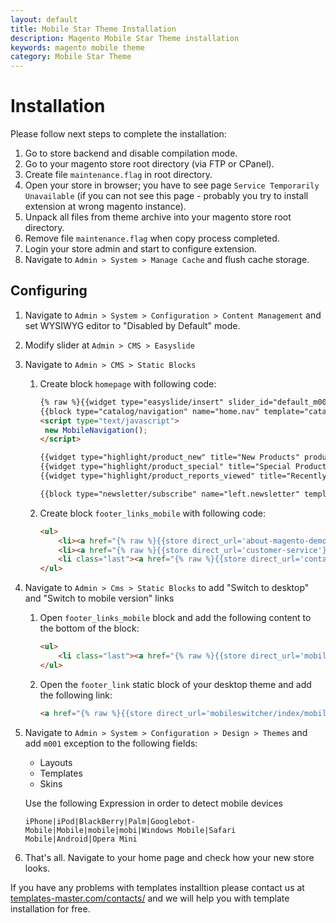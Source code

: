 ```yaml
---
layout: default
title: Mobile Star Theme Installation
description: Magento Mobile Star Theme installation
keywords: magento mobile theme
category: Mobile Star Theme
---
```


# Installation

Please follow next steps to complete the installation:

1.  Go to store backend and disable compilation mode.
2.  Go to your magento store root directory (via FTP or CPanel).
3.  Create file `maintenance.flag` in root directory.
4.  Open your store in browser; you have to see page
    `Service Temporarily Unavailable` (if you can not see this page - probably you
    try to install extension at wrong magento instance).
5.  Unpack all files from theme archive into your magento store root directory.
6.  Remove file `maintenance.flag` when copy process completed.
7.  Login your store admin and start to configure extension.
8.  Navigate to `Admin > System > Manage Cache` and flush cache storage.

## Configuring

1.  Navigate to `Admin > System > Configuration > Content Management` and set
    WYSIWYG editor to "Disabled by Default" mode.
2.  Modify slider at `Admin > CMS > Easyslide`
3.  Navigate to `Admin > CMS > Static Blocks`
    1.  Create block `homepage` with following code:

        ```html
        {% raw %}{{widget type="easyslide/insert" slider_id="default_m001"}}
        {{block type="catalog/navigation" name="home.nav" template="catalog/navigation/top.phtml"}}
        <script type="text/javascript">
         new MobileNavigation();
        </script>

        {{widget type="highlight/product_new" title="New Products" products_count="4" template="highlight/product/sidebar/list.phtml" class_name="highlight-new"}}
        {{widget type="highlight/product_special" title="Special Products" products_count="4" template="highlight/product/sidebar/list.phtml" class_name="highlight-special"}}
        {{widget type="highlight/product_reports_viewed" title="Recently Viewed" products_count="15" template="highlight/product/sidebar/list.phtml" class_name="highlight-recently"}}

        {{block type="newsletter/subscribe" name="left.newsletter" template="newsletter/subscribe.phtml"}}{% endraw %}
        ```

    2.  Create block `footer_links_mobile` with following code:

        ```html
        <ul>
            <li><a href="{% raw %}{{store direct_url='about-magento-demo-store'}}{% endraw %}">About Us</a></li>
            <li><a href="{% raw %}{{store direct_url='customer-service'}}{% endraw %}">Customer Service</a></li>
            <li class="last"><a href="{% raw %}{{store direct_url='contacts'}}{% endraw %}">Contact Us</a></li>
        </ul>
        ```

4.  Navigate to `Admin > Cms > Static Blocks` to add "Switch to desktop"
    and "Switch to mobile version" links

    1.  Open `footer_links_mobile` block and add the following content to the
        bottom of the block:

        ```html
        <ul>
            <li class="last"><a href="{% raw %}{{store direct_url='mobileswitcher/index/desktop'}}{% endraw %}" rel="nofollow">Desktop Version</a></li>
        </ul>
        ```

    2.  Open the `footer_link` static block of your desktop theme and add the
        following link:

        ```html
        <a href="{% raw %}{{store direct_url='mobileswitcher/index/mobile'}}{% endraw %}" rel="nofollow">Mobile Version</a>
        ```

7.  Navigate to `Admin > System > Configuration > Design > Themes` and add `m001`
    exception to the following fields:

    - Layouts
    - Templates
    - Skins

    Use the following Expression in order to detect mobile devices

    `iPhone|iPod|BlackBerry|Palm|Googlebot-Mobile|Mobile|mobile|mobi|Windows Mobile|Safari Mobile|Android|Opera Mini`

8.  That's all. Navigate to your home page and check how your new store looks.

If you have any problems with templates installtion please contact us at
[templates-master.com/contacts/](http://templates-master.com/contacts/) and we
will help you with template installation for free.
